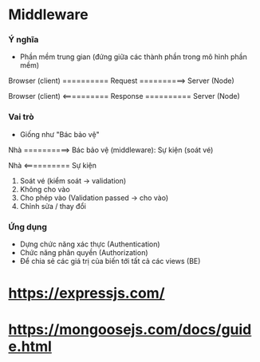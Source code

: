# Middleware

### Ý nghĩa
- Phần mềm trung gian (đứng giữa các thành phần trong mô hình phần mềm)

Browser (client) ========== Request ==========> Server (Node)

Browser (client) <========== Response ========== Server (Node)

### Vai trò
- Giống như "Bác bảo vệ"

Nhà ==========> Bác bảo vệ (middleware): Sự kiện (soát vé)

Nhà <========== Sự kiện

1. Soát vé (kiểm soát -> validation)
2. Không cho vào
2. Cho phép vào (Validation passed -> cho vào)
4. Chỉnh sửa / thay đổi

### Ứng dụng
- Dựng chức năng xác thực (Authentication)
- Chức năng phân quyền (Authorization)
- Để chia sẻ các giá trị của biến tới tất cả các views (BE)







# https://expressjs.com/
# https://mongoosejs.com/docs/guide.html
